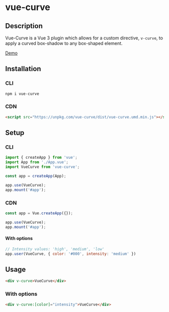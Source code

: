 # vue-curve

## Description

Vue-Curve is a Vue 3 plugin which allows for a custom directive, `v-curve`, to apply a curved box-shadow to any box-shaped element.

[Demo](https://codepen.io/daniel-knights/pen/OJXZvMv)

## Installation

### CLI
```bash
npm i vue-curve
```

### CDN
```html
<script src="https://unpkg.com/vue-curve/dist/vue-curve.umd.min.js"></script>
```

## Setup

### CLI
```js
import { createApp } from 'vue';
import App from './App.vue';
import VueCurve from 'vue-curve';

const app = createApp(App);

app.use(VueCurve);
app.mount('#app');
```

### CDN
```js
const app = Vue.createApp({});

app.use(VueCurve);
app.mount('#app');
```

#### With options
```js
// Intensity values: 'high', 'medium', 'low'
app.user(VueCurve, { color: '#000', intensity: 'medium' })
```

## Usage
```html
<div v-curve>VueCurve</div>
```

### With options
```html
<div v-curve:[color]="intensity">VueCurve</div>
```
